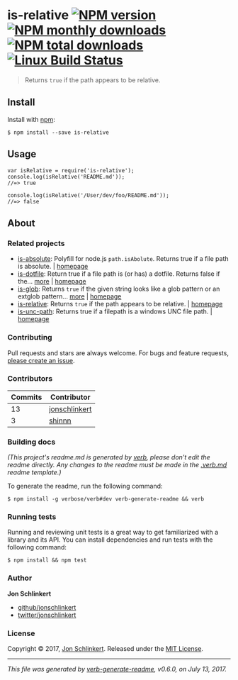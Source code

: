 <h1 id="is-relative-%21npm-version-%21npm-monthly-downloads-%21npm-total-downloads-%21linux-build-status">is-relative <a href="https://www.npmjs.com/package/is-relative"><img src="https://img.shields.io/npm/v/is-relative.svg?style=flat" alt="NPM version" /></a> <a href="https://npmjs.org/package/is-relative"><img src="https://img.shields.io/npm/dm/is-relative.svg?style=flat" alt="NPM monthly downloads" /></a> <a href="https://npmjs.org/package/is-relative"><img src="https://img.shields.io/npm/dt/is-relative.svg?style=flat" alt="NPM total downloads" /></a> <a href="https://travis-ci.org/jonschlinkert/is-relative"><img src="https://img.shields.io/travis/jonschlinkert/is-relative.svg?style=flat&amp;label=Travis" alt="Linux Build Status" /></a></h1>

<blockquote>
  <p>Returns <code>true</code> if the path appears to be relative.</p>
</blockquote>

<h2 id="install">Install</h2>

<p>Install with <a href="https://www.npmjs.com/">npm</a>:</p>

<pre><code class="sh">$ npm install --save is-relative
</code></pre>

<h2 id="usage">Usage</h2>

<pre><code class="js">var isRelative = require('is-relative');
console.log(isRelative('README.md'));
//=&gt; true

console.log(isRelative('/User/dev/foo/README.md'));
//=&gt; false
</code></pre>

<h2 id="about">About</h2>

<h3 id="related-projects">Related projects</h3>

<ul>
<li><a href="https://www.npmjs.com/package/is-absolute">is-absolute</a>: Polyfill for node.js <code>path.isAbolute</code>. Returns true if a file path is absolute. | <a href="https://github.com/jonschlinkert/is-absolute" title="Polyfill for node.js <code>path.isAbolute</code>. Returns true if a file path is absolute.">homepage</a></li>
<li><a href="https://www.npmjs.com/package/is-dotfile">is-dotfile</a>: Return true if a file path is (or has) a dotfile. Returns false if the… <a href="https://github.com/jonschlinkert/is-dotfile">more</a> | <a href="https://github.com/jonschlinkert/is-dotfile" title="Return true if a file path is (or has) a dotfile. Returns false if the path is a dot directory.">homepage</a></li>
<li><a href="https://www.npmjs.com/package/is-glob">is-glob</a>: Returns <code>true</code> if the given string looks like a glob pattern or an extglob pattern… <a href="https://github.com/jonschlinkert/is-glob">more</a> | <a href="https://github.com/jonschlinkert/is-glob" title="Returns <code>true</code> if the given string looks like a glob pattern or an extglob pattern. This makes it easy to create code that only uses external modules like node-glob when necessary, resulting in much faster code execution and initialization time, and a bet">homepage</a></li>
<li><a href="https://www.npmjs.com/package/is-relative">is-relative</a>: Returns <code>true</code> if the path appears to be relative. | <a href="https://github.com/jonschlinkert/is-relative" title="Returns <code>true</code> if the path appears to be relative.">homepage</a></li>
<li><a href="https://www.npmjs.com/package/is-unc-path">is-unc-path</a>: Returns true if a filepath is a windows UNC file path. | <a href="https://github.com/jonschlinkert/is-unc-path" title="Returns true if a filepath is a windows UNC file path.">homepage</a></li>
</ul>

<h3 id="contributing">Contributing</h3>

<p>Pull requests and stars are always welcome. For bugs and feature requests, <a href="../../issues/new">please create an issue</a>.</p>

<h3 id="contributors">Contributors</h3>

<table>
<thead>
<tr>
  <th><strong>Commits</strong></th>
  <th><strong>Contributor</strong></th>
</tr>
</thead>
<tbody>
<tr>
  <td>13</td>
  <td><a href="https://github.com/jonschlinkert">jonschlinkert</a></td>
</tr>
<tr>
  <td>3</td>
  <td><a href="https://github.com/shinnn">shinnn</a></td>
</tr>
</tbody>
</table>

<h3 id="building-docs">Building docs</h3>

<p><em>(This project's readme.md is generated by <a href="https://github.com/verbose/verb-generate-readme">verb</a>, please don't edit the readme directly. Any changes to the readme must be made in the <a href=".verb.md">.verb.md</a> readme template.)</em></p>

<p>To generate the readme, run the following command:</p>

<pre><code class="sh">$ npm install -g verbose/verb#dev verb-generate-readme &amp;&amp; verb
</code></pre>

<h3 id="running-tests">Running tests</h3>

<p>Running and reviewing unit tests is a great way to get familiarized with a library and its API. You can install dependencies and run tests with the following command:</p>

<pre><code class="sh">$ npm install &amp;&amp; npm test
</code></pre>

<h3 id="author">Author</h3>

<p><strong>Jon Schlinkert</strong></p>

<ul>
<li><a href="https://github.com/jonschlinkert">github/jonschlinkert</a></li>
<li><a href="https://twitter.com/jonschlinkert">twitter/jonschlinkert</a></li>
</ul>

<h3 id="license">License</h3>

<p>Copyright © 2017, <a href="https://github.com/jonschlinkert">Jon Schlinkert</a>.
Released under the <a href="LICENSE">MIT License</a>.</p>

<hr />

<p><em>This file was generated by <a href="https://github.com/verbose/verb-generate-readme">verb-generate-readme</a>, v0.6.0, on July 13, 2017.</em></p>
